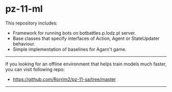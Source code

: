 # pz-11-ml
This repository includes:
- Framework for running bots on botbattles.p.lodz.pl server.
- Base classes that specify interfaces of Action, Agent or StateUpdater behaviour.
- Simple implementation of baselines for Agarn't game.
---
If you looking for an offline environment that helps train models much faster, you can visit following repo: 
- https://github.com/Rorrim2/pz-11-sa/tree/master
***
